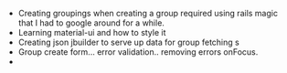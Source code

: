 * Creating groupings when creating a group required using rails magic that I had to google around for a while.
* Learning material-ui and how to style it
* Creating json jbuilder to serve up data for group fetching s
* Group create form... error validation.. removing errors onFocus.
* 
